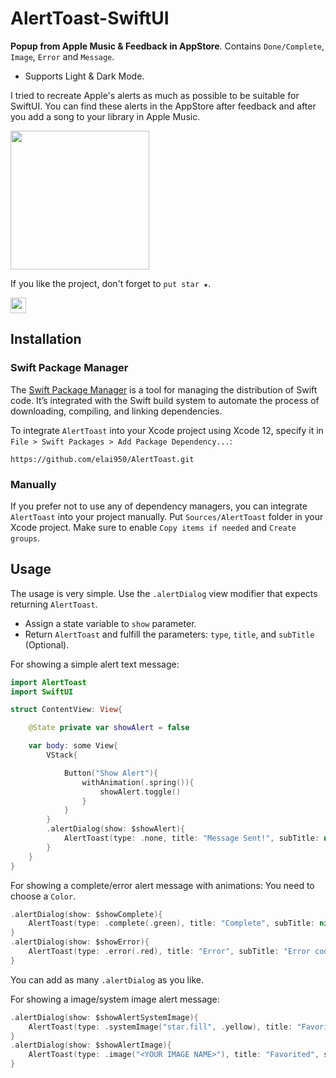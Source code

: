 # AlertToast-SwiftUI

**Popup from Apple Music & Feedback in AppStore**.
Contains `Done/Complete`, `Image`, `Error` and `Message`.
* Supports Light & Dark Mode.

I tried to recreate Apple's alerts as much as possible to be suitable for SwiftUI.
You can find these alerts in the AppStore after feedback and after you add a song to your library in Apple Music.

<p float="left">
    <img src="https://user-images.githubusercontent.com/37900883/107416158-d4e58500-6b1c-11eb-8b37-9701d275e9a7.gif" width="222" />
</p>

If you like the project, don't forget to `put star ★`.

[<img src="https://s18955.pcdn.co/wp-content/uploads/2018/02/github.png" width="25"/>](https://github.com/elai950)

## Installation

### Swift Package Manager

The [Swift Package Manager](https://swift.org/package-manager/) is a tool for managing the distribution of Swift code. It’s integrated with the Swift build system to automate the process of downloading, compiling, and linking dependencies.

To integrate `AlertToast` into your Xcode project using Xcode 12, specify it in `File > Swift Packages > Add Package Dependency...`:

```ogdl
https://github.com/elai950/AlertToast.git
```

### Manually

If you prefer not to use any of dependency managers, you can integrate `AlertToast` into your project manually. Put `Sources/AlertToast` folder in your Xcode project. Make sure to enable `Copy items if needed` and `Create groups`.

## Usage

The usage is very simple. Use the `.alertDialog` view modifier that expects returning `AlertToast`.

- Assign a state variable to `show` parameter.
- Return `AlertToast` and fulfill the parameters: `type`, `title`, and `subTitle` (Optional).

For showing a simple alert text message:

```swift 
import AlertToast
import SwiftUI

struct ContentView: View{

    @State private var showAlert = false

    var body: some View{
        VStack{

            Button("Show Alert"){
                withAnimation(.spring()){
                    showAlert.toggle()
                }
            }
        }
        .alertDialog(show: $showAlert){
            AlertToast(type: .none, title: "Message Sent!", subTitle: nil)
        }
    }
}
```

For showing a complete/error alert message with animations:
You need to choose a `Color`.

```swift 
.alertDialog(show: $showComplete){
    AlertToast(type: .complete(.green), title: "Complete", subTitle: nil)
}
.alertDialog(show: $showError){
    AlertToast(type: .error(.red), title: "Error", subTitle: "Error code: 404")
}
```

You can add as many `.alertDialog` as you like.

For showing a image/system image alert message:

```swift
.alertDialog(show: $showAlertSystemImage){
    AlertToast(type: .systemImage("star.fill", .yellow), title: "Favorite", subTitle: nil)
}
.alertDialog(show: $showAlertImage){
    AlertToast(type: .image("<YOUR IMAGE NAME>"), title: "Favorited", subTitle: nil)
}
```
